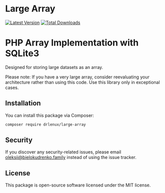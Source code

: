 # Large Array

[![Latest Version](https://img.shields.io/packagist/v/drlenux/large-array.svg?style=flat-square)](https://packagist.org/packages/vendor/package-name)
[![Total Downloads](https://img.shields.io/packagist/dt/drlenux/large-array.svg?style=flat-square)](https://packagist.org/packages/vendor/package-name)

# PHP Array Implementation with SQLite3

Designed for storing large datasets as an array.

Please note: If you have a very large array, consider reevaluating your architecture rather than using this code. Use this library only in exceptional cases.


## Installation

You can install this package via Composer:

```bash
composer require drlenux/large-array
```

## Security
If you discover any security-related issues, please email [oleksii@bielokudrenko.family](mailto:oleksii@bielokudrenko.family) instead of using the issue tracker.

## License
This package is open-source software licensed under the MIT license.
